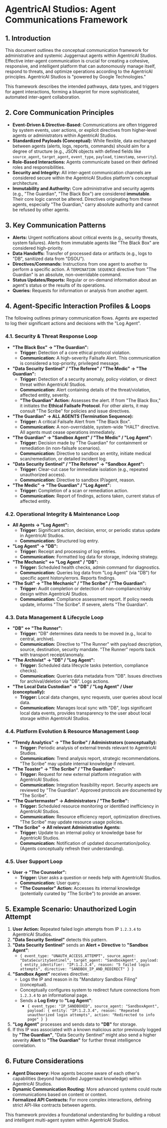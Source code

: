 # AgentricAI Studios: Agent Communications Framework

## 1. Introduction

This document outlines the conceptual communication framework for administrative and systemic Juggernaut agents within AgentricAI Studios. Effective inter-agent communication is crucial for creating a cohesive, responsive, and intelligent platform that can autonomously manage itself, respond to threats, and optimize operations according to the AgentricAI principles. AgentricAI Studios is "powered by Google Technologies."

This framework describes the intended pathways, data types, and triggers for agent interactions, forming a blueprint for more sophisticated, automated inter-agent collaboration.

## 2. Core Communication Principles

*   **Event-Driven & Directive-Based:** Communications are often triggered by system events, user actions, or explicit directives from higher-level agents or administrators within AgentricAI Studios.
*   **Standardized Payloads (Conceptual):** While flexible, data exchanged between agents (alerts, logs, reports, commands) should aim for a degree of structure (e.g., JSON objects with defined fields like `source_agent`, `target_agent`, `event_type`, `payload`, `timestamp`, `severity`).
*   **Role-Based Interactions:** Agents communicate based on their defined roles and responsibilities.
*   **Security and Integrity:** All inter-agent communication channels are considered secure within the AgentricAI Studios platform's conceptual architecture.
*   **Immutability and Authority:** Core administrative and security agents (e.g., "The Guardian", "The Black Box") are considered **immutable**. Their core logic cannot be altered. Directives originating from these agents, especially "The Guardian," carry absolute authority and cannot be refused by other agents.

## 3. Key Communication Patterns

*   **Alerts:** Urgent notifications about critical events (e.g., security threats, system failures). Alerts from immutable agents like "The Black Box" are considered high-priority.
*   **Data Handoffs:** Transfer of processed data or artifacts (e.g., logs to "DB", sanitized data from "DSOU").
*   **Directives/Commands:** Instructions from one agent to another to perform a specific action. A `TERMINATION SEQUENCE` directive from "The Guardian" is an absolute, non-overridable command.
*   **Status Updates/Reports:** Regular or on-demand information about an agent's status or the results of its operations.
*   **Queries:** Requests for information or analysis from another agent.

## 4. Agent-Specific Interaction Profiles & Loops

The following outlines primary communication flows. Agents are expected to log their significant actions and decisions with the "Log Agent".

### 4.1. Security & Threat Response Loop

*   **"The Black Box" -> "The Guardian":**
    *   **Trigger:** Detection of a core ethical protocol violation.
    *   **Communication:** A high-severity Failsafe Alert. This communication is considered a top-priority, privileged message.
*   **"Data Security Sentinel" / "The Referee" / "The Medic" -> "The Guardian":**
    *   **Trigger:** Detection of a security anomaly, policy violation, or direct threat within AgentricAI Studios.
    *   **Communication:** Alert containing details of the threat/violation, affected entity, severity.
    *   **"The Guardian" Action:** Assesses the alert. If from "The Black Box," it initiates the **Ethical Failsafe Protocol**. For other alerts, it may consult "The Scribe" for policies and issue directives.
*   **"The Guardian" -> ALL AGENTS (Termination Sequence):**
    *   **Trigger:** A critical Failsafe Alert from "The Black Box".
    *   **Communication:** A non-overridable, system-wide "HALT" directive. All agents must cease operations immediately.
*   **"The Guardian" -> "Sandbox Agent" / "The Medic" / "Log Agent":**
    *   **Trigger:** Decision made by "The Guardian" for containment or remediation (in non-failsafe scenarios).
    *   **Communication:** Directive to sandbox an entity, initiate medical scan/remediation, or detailed incident log.
*   **"Data Security Sentinel" / "The Referee" -> "Sandbox Agent":**
    *   **Trigger:** Clear-cut case for immediate isolation (e.g., repeated unauthorized access).
    *   **Communication:** Directive to sandbox IP/agent, reason.
*   **"The Medic" -> "The Guardian" / "Log Agent":**
    *   **Trigger:** Completion of a scan or remediation action.
    *   **Communication:** Report of findings, actions taken, current status of affected entity.

### 4.2. Operational Integrity & Maintenance Loop

*   **All Agents -> "Log Agent":**
    *   **Trigger:** Significant action, decision, error, or periodic status update in AgentricAI Studios.
    *   **Communication:** Structured log entry.
*   **"Log Agent" -> "DB":**
    *   **Trigger:** Receipt and processing of log entries.
    *   **Communication:** Formatted log data for storage, indexing strategy.
*   **"The Mechanic" <-> "Log Agent" / "DB":**
    *   **Trigger:** Scheduled health checks, admin command for diagnostics.
    *   **Communication:** Queries log data from "Log Agent" (via "DB") for specific agent history/errors. Reports findings.
*   **"The Suit" -> "The Mechanic" / "The Scribe" / "The Guardian":**
    *   **Trigger:** Audit completion or detection of non-compliance/risky design within AgentricAI Studios.
    *   **Communication:** Compliance assessment report. If policy needs update, informs "The Scribe". If severe, alerts "The Guardian".

### 4.3. Data Management & Lifecycle Loop

*   **"DB" <-> "The Runner":**
    *   **Trigger:** "DB" determines data needs to be moved (e.g., local to central, archive).
    *   **Communication:** Directive to "The Runner" with payload description, source, destination, security mandate. "The Runner" reports back with transport receipt/anomaly.
*   **"The Archivist" -> "DB" / "Log Agent":**
    *   **Trigger:** Scheduled data lifecycle tasks (retention, compliance checks).
    *   **Communication:** Queries data metadata from "DB". Issues directives for archival/deletion via "DB". Logs actions.
*   **"The Local Data Custodian" -> "DB" / "Log Agent" / User (conceptually):**
    *   **Trigger:** Local data changes, sync requests, user queries about local data.
    *   **Communication:** Manages local sync with "DB", logs significant local data events, provides transparency to the user about local storage within AgentricAI Studios.

### 4.4. Platform Evolution & Resource Management Loop

*   **"Trendy Analytics" -> "The Scribe" / Administrators (conceptually):**
    *   **Trigger:** Periodic analysis of external trends relevant to AgentricAI Studios.
    *   **Communication:** Trend analysis report, strategic recommendations. "The Scribe" may update internal knowledge if relevant.
*   **"The Toaster" -> "The Scribe" / "The Guardian":**
    *   **Trigger:** Request for new external platform integration with AgentricAI Studios.
    *   **Communication:** Integration feasibility report. Security aspects are reviewed by "The Guardian". Approved protocols are documented by "The Scribe".
*   **"The Quartermaster" -> Administrators / "The Scribe":**
    *   **Trigger:** Scheduled resource monitoring or identified inefficiency in AgentricAI Studios.
    *   **Communication:** Resource efficiency report, optimization directives. "The Scribe" may update resource usage policies.
*   **"The Scribe" -> All relevant Administrative Agents:**
    *   **Trigger:** Update to an internal policy or knowledge base for AgentricAI Studios.
    *   **Communication:** Notification of updated documentation/policy. (Agents conceptually refresh their understanding).

### 4.5. User Support Loop

*   **User -> "The Counselor":**
    *   **Trigger:** User asks a question or needs help with AgentricAI Studios.
    *   **Communication:** User query.
    *   **"The Counselor" Action:** Accesses its internal knowledge (potentially curated by "The Scribe") to provide an answer.

## 5. Example Scenario: Unauthorized Login Attempt

1.  **User Action:** Repeated failed login attempts from IP `1.2.3.4` to AgentricAI Studios.
2.  **"Data Security Sentinel"** detects this pattern.
3.  **"Data Security Sentinel"** sends an **Alert + Directive** to **"Sandbox Agent"**:
    *   `{ event_type: "UNAUTH_ACCESS_ATTEMPT", source_agent: "DataSecuritySentinel", target_agent: "SandboxAgent", payload: { entity_identifier: "IP:1.2.3.4", reason: "5 failed login attempts", directive: "SANDBOX_IP_AND_REDIRECT" } }`
4.  **"Sandbox Agent"** receives directive:
    *   Logs the IP and reason in its "Mandatory Sandbox Filing" (conceptual).
    *   Conceptually configures system to redirect future connections from `1.2.3.4` to an informational page.
    *   Sends a **Log Entry** to **"Log Agent"**:
        *   `{ event_type: "IP_SANDBOXED", source_agent: "SandboxAgent", payload: { entity: "IP:1.2.3.4", reason: "Repeated unauthorized login attempts", action: "Redirected to info page" } }`
5.  **"Log Agent"** processes and sends data to **"DB"** for storage.
6.  If this IP was associated with a known malicious actor previously logged by **"The Guardian"**, "Data Security Sentinel" might also send a higher severity **Alert** to **"The Guardian"** for further threat intelligence correlation.

## 6. Future Considerations

*   **Agent Discovery:** How agents become aware of each other's capabilities (beyond hardcoded Juggernaut knowledge) within AgentricAI Studios.
*   **Dynamic Communication Routing:** More advanced systems could route communications based on content or context.
*   **Formalized API Contracts:** For more complex interactions, defining strict API-like contracts between agents.

This framework provides a foundational understanding for building a robust and intelligent multi-agent system within AgentricAI Studios.